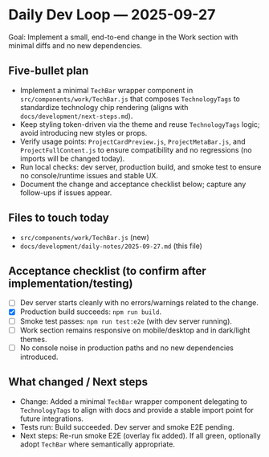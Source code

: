 # Daily Dev Loop — 2025-09-27

Goal: Implement a small, end-to-end change in the Work section with minimal diffs and no new dependencies.

## Five-bullet plan

- Implement a minimal `TechBar` wrapper component in `src/components/work/TechBar.js` that composes `TechnologyTags` to standardize technology chip rendering (aligns with `docs/development/next-steps.md`).
- Keep styling token-driven via the theme and reuse `TechnologyTags` logic; avoid introducing new styles or props.
- Verify usage points: `ProjectCardPreview.js`, `ProjectMetaBar.js`, and `ProjectFullContent.js` to ensure compatibility and no regressions (no imports will be changed today).
- Run local checks: dev server, production build, and smoke test to ensure no console/runtime issues and stable UX.
- Document the change and acceptance checklist below; capture any follow-ups if issues appear.

## Files to touch today

- `src/components/work/TechBar.js` (new)
- `docs/development/daily-notes/2025-09-27.md` (this file)

## Acceptance checklist (to confirm after implementation/testing)
- [ ] Dev server starts cleanly with no errors/warnings related to the change.
- [x] Production build succeeds: `npm run build`.
- [ ] Smoke test passes: `npm run test:e2e` (with dev server running).
- [ ] Work section remains responsive on mobile/desktop and in dark/light themes.
- [ ] No console noise in production paths and no new dependencies introduced.

## What changed / Next steps

- Change: Added a minimal `TechBar` wrapper component delegating to `TechnologyTags` to align with docs and provide a stable import point for future integrations.
- Tests run: Build succeeded. Dev server and smoke E2E pending.
- Next steps: Re-run smoke E2E (overlay fix added). If all green, optionally adopt `TechBar` where semantically appropriate.
